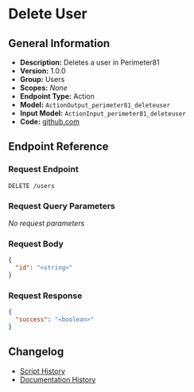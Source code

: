 <!-- BEGIN GENERATED CONTENT -->
# Delete User

## General Information

- **Description:** Deletes a user in Perimeter81
- **Version:** 1.0.0
- **Group:** Users
- **Scopes:** _None_
- **Endpoint Type:** Action
- **Model:** `ActionOutput_perimeter81_deleteuser`
- **Input Model:** `ActionInput_perimeter81_deleteuser`
- **Code:** [github.com](https://github.com/NangoHQ/integration-templates/tree/main/integrations/perimeter81/actions/delete-user.ts)


## Endpoint Reference

### Request Endpoint

`DELETE /users`

### Request Query Parameters

_No request parameters_

### Request Body

```json
{
  "id": "<string>"
}
```

### Request Response

```json
{
  "success": "<boolean>"
}
```

## Changelog

- [Script History](https://github.com/NangoHQ/integration-templates/commits/main/integrations/perimeter81/actions/delete-user.ts)
- [Documentation History](https://github.com/NangoHQ/integration-templates/commits/main/integrations/perimeter81/actions/delete-user.md)

<!-- END  GENERATED CONTENT -->

